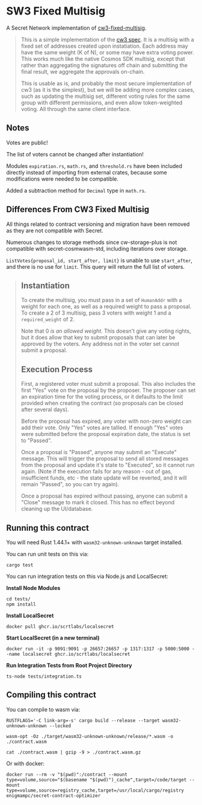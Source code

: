 # SW3 Fixed Multisig
A Secret Network implementation of [cw3-fixed-multisig](https://github.com/CosmWasm/cw-plus/tree/main/contracts/cw3-fixed-multisig).

> This is a simple implementation of the [cw3 spec](../../packages/cw3/README.md).
It is a multisig with a fixed set of addresses created upon instatiation.
Each address may have the same weight (K of N), or some may have extra voting
power. This works much like the native Cosmos SDK multisig, except that rather
than aggregating the signatures off chain and submitting the final result,
we aggregate the approvals on-chain.
> 
> This is usable as is, and probably the most secure implementation of cw3
(as it is the simplest), but we will be adding more complex cases, such
as updating the multisig set, different voting rules for the same group
with different permissions, and even allow token-weighted voting. All through
the same client interface.

## Notes

Votes are public!

The list of voters cannot be changed after instantiation!

Modules `expiration.rs`, `math.rs`, and `threshold.rs` have been included directly instead of importing from external crates, because some modifications were needed to be compatible.

Added a subtraction method for `Decimal` type in `math.rs`.

## Differences From CW3 Fixed Multisig

All things related to contract versioning and migration have been removed as they are not compatible with Secret.

Numerous changes to storage methods since cw-storage-plus is not compatible with secret-cosmwasm-std, including iterations over storage.

`ListVotes{proposal_id, start_after, limit}` is unable to use `start_after`, and there is no use for `limit`. This query will return the full list of voters.

>## Instantiation
>
>To create the multisig, you must pass in a set of `HumanAddr` with a weight
for each one, as well as a required weight to pass a proposal. To create
a 2 of 3 multisig, pass 3 voters with weight 1 and a `required_weight` of 2.
>
>Note that 0 *is an allowed weight*. This doesn't give any voting rights, but
it does allow that key to submit proposals that can later be approved by the
voters. Any address not in the voter set cannot submit a proposal.
>
>## Execution Process
>
>First, a registered voter must submit a proposal. This also includes the
first "Yes" vote on the proposal by the proposer. The proposer can set
an expiration time for the voting process, or it defaults to the limit
provided when creating the contract (so proposals can be closed after several
days).
>
>Before the proposal has expired, any voter with non-zero weight can add their
vote. Only "Yes" votes are tallied. If enough "Yes" votes were submitted before
the proposal expiration date, the status is set to "Passed".
>
>Once a proposal is "Passed", anyone may submit an "Execute" message. This will
trigger the proposal to send all stored messages from the proposal and update
it's state to "Executed", so it cannot run again. (Note if the execution fails
for any reason - out of gas, insufficient funds, etc - the state update will
be reverted, and it will remain "Passed", so you can try again).
>
>Once a proposal has expired without passing, anyone can submit a "Close"
message to mark it closed. This has no effect beyond cleaning up the UI/database.

## Running this contract

You will need Rust 1.44.1+ with `wasm32-unknown-unknown` target installed.

You can run unit tests on this via: 

```
cargo test
```

You can run integration tests on this via Node.js and LocalSecret:

**Install Node Modules**

```
cd tests/
npm install
```

**Install LocalSecret**

```
docker pull ghcr.io/scrtlabs/localsecret
```

**Start LocalSecret (in a new terminal)**

```
docker run -it -p 9091:9091 -p 26657:26657 -p 1317:1317 -p 5000:5000 --name localsecret ghcr.io/scrtlabs/localsecret
```

**Run Integration Tests from Root Project Directory**

```
ts-node tests/integration.ts
```

## Compiling this contract
You can compile to wasm via:

```
RUSTFLAGS='-C link-arg=-s' cargo build --release --target wasm32-unknown-unknown --locked

wasm-opt -Oz ./target/wasm32-unknown-unknown/release/*.wasm -o ./contract.wasm

cat ./contract.wasm | gzip -9 > ./contract.wasm.gz
```
Or with docker:

```
docker run --rm -v "$(pwd)":/contract --mount type=volume,source="$(basename "$(pwd)")_cache",target=/code/target --mount type=volume,source=registry_cache,target=/usr/local/cargo/registry enigmampc/secret-contract-optimizer
```
